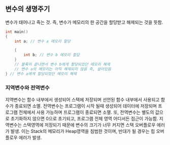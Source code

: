 ## 변수의 생명주기

변수가 태어나고 죽는 것. 즉, 변수가 메모리의 한 공간을 할당받고 해제되는 것을 뜻함. 

```cpp
int main()
{
	int a; // 변수 a 메모리 할당

	{
		int b; // 변수 b 메모리 할당
	}
	// 블록이 끝나면서 변수 b에게 할당되었던 메모리 해제
	// 변수 a의 메모리는 아직 해제되지 않음 즉, 살아있음
} // 변수 a에게 할당되었던 메모리 해제
```

### 지역변수와 전역변수

지역변수는 함수 내부에서 생성되어 스택에 저장되며 선언된 함수 내부에서 사용되고 함수가 종료되면 소멸.
전역변수는 프로그램이 시작 될때 생성되어 데이터에 저장되며 프로그램 전체에서 사용 가능하며 프로그램이 종료되면 소멸.
또, 전역변수는 별도의 값으로 초기화하지 않으면 0으로 초기되고, 프로그램 전체 영역 어디서든 접근이 가능함.
지역변수는 스택영역에 저장되기 때문에 변수의 크기가 너무 커지면 스택 오버플로우 에러가 발생.
이는 Stack의 메모리가 Heap영역을 침범한 것이며, 반대가 될 경우는 힙 오버플로우 에러가 발생.
